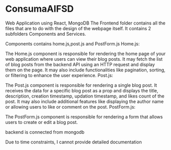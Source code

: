 # ConsumaAIFSD
Web Application using React, MongoDB
The Frontend folder contains all the files that are to do with the design of the webpage itself. It contains 2 subfolders Components and Services. 

Components contains home.js,post.js and PostForm.js
Home.js:

The Home.js component is responsible for rendering the home page of your web application where users can view their blog posts.
It may fetch the list of blog posts from the backend API using an HTTP request and display them on the page.
It may also include functionalities like pagination, sorting, or filtering to enhance the user experience.
Post.js:

The Post.js component is responsible for rendering a single blog post.
It receives the data for a specific blog post as a prop and displays the title, description, creation timestamp, updation timestamp, and likes count of the post.
It may also include additional features like displaying the author name or allowing users to like or comment on the post.
PostForm.js:

The PostForm.js component is responsible for rendering a form that allows users to create or edit a blog post.

backend is connected from mongodb

Due to time constraints, I cannot provide detailed documentation

